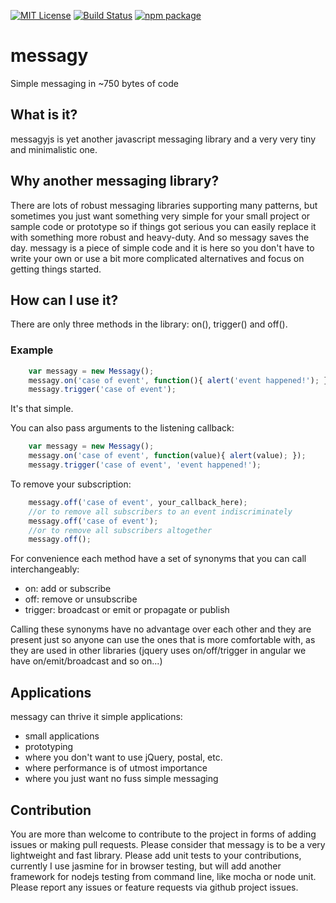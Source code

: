 [![MIT License][license-image]][license-url] [![Build Status](https://travis-ci.org/mohas/messagy.svg)](https://travis-ci.org/mohas/messagy) [![npm package](https://img.shields.io/npm/v/npm.svg)](https://www.npmjs.com/package/messagy)

# messagy
Simple messaging in ~750 bytes of code

## What is it?
messagyjs is yet another javascript messaging library and a very very tiny and minimalistic one.

## Why another messaging library?
There are lots of robust messaging libraries supporting many patterns, but sometimes you just want something very simple
for your small project or sample code or prototype so if things got serious you can easily replace it with something more robust and
heavy-duty. And so messagy saves the day. messagy is a piece of simple code and it is here so you don't have to write your own or use a bit more
complicated alternatives and focus on getting things started.

## How can I use it?
There are only three methods in the library: on(), trigger() and off().

### Example
```javascript
    var messagy = new Messagy();
    messagy.on('case of event', function(){ alert('event happened!'); });
    messagy.trigger('case of event');
```

It's that simple.

You can also pass arguments to the listening callback:

```javascript
    var messagy = new Messagy();
    messagy.on('case of event', function(value){ alert(value); });
    messagy.trigger('case of event', 'event happened!');
```

To remove your subscription:

```javascript
    messagy.off('case of event', your_callback_here);
    //or to remove all subscribers to an event indiscriminately
    messagy.off('case of event');
    //or to remove all subscribers altogether
    messagy.off();
```

For convenience each method have a set of synonyms that you can call interchangeably:

* on: add or subscribe
* off: remove or unsubscribe
* trigger: broadcast or emit or propagate or publish

Calling these synonyms have no advantage over each other and they are present just so anyone can use the ones that is more comfortable with, as they are
used in other libraries (jquery uses on/off/trigger in angular we have on/emit/broadcast and so on...)

## Applications
messagy can thrive it simple applications:

* small applications
* prototyping
* where you don't want to use jQuery, postal, etc.
* where performance is of utmost importance
* where you just want no fuss simple messaging

## Contribution
You are more than welcome to contribute to the project in forms of adding issues or making pull requests.
Please consider that messagy is to be a very lightweight and fast library. Please add unit tests to your contributions, currently I use jasmine
for in browser testing, but will add another framework for nodejs testing from command line, like mocha or node unit.
Please report any issues or feature requests via github project issues.

[license-image]: http://img.shields.io/badge/license-MIT-blue.svg?style=flat
[license-url]: LICENSE